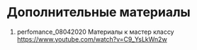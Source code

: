 # Дополнительные материалы

1. perfomance_08042020 Материалы к мастер классу https://www.youtube.com/watch?v=C9_YsLkWn2w

